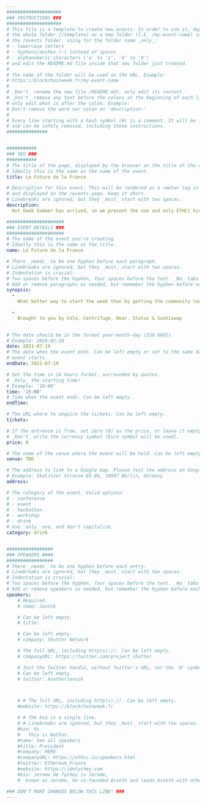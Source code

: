 ```yaml
---
####################
### INSTRUCTIONS ###
####################
# This file is a template to create new events. In order to use it, duplicate
# the whole folder (/template) as a new folder (I.E. /my-event-name) inside of
# the /events folder, using for the folder name _only_:
# - lowercase letters
# - hyphens/dashes (-) instead of spaces
# - alphanumeric characters ('a' to 'z', '0' to '9')
# and edit the README.md file inside that new folder just created.
#
# The name of the folder will be used on the URL. Example:
# https://blockchainweek.fr/my-event-name
#
# _Don't_ rename the new file (README.md), only edit its content.
# _Don't_ remove any text before the colons at the beginning of each line,
# only edit what is after the colon. Example:
# Don't remove the word nor colon on 'description:'
#
# Every line starting with a hash symbol (#) is a comment. It will be ignored
# and can be safely removed, including these instructions.
###############


###########
### SEO ###
###########
# The title of the page, displayed by the browser on the title of the window.
# Ideally this is the same as the name of the event.
title: Le Future de la France

# Description for this event. This will be rendered as a <meta> tag in the HTML,
# and displayed on the /events page. Keep it short.
# Linebreaks are ignored, but they _must_ start with two spaces.
description: 
  Hot Geek Summer has arrived, so we present the one and only ETHCC kick-off party!

#####################
### EVENT DETAILS ###
#####################
# The name of the event you're creating.
# Ideally this is the same as the title.
name: Le Future de la France

# There _needs_ to be one hyphen before each paragraph.
# Linebreaks are ignored, but they _must_ start with two spaces.
# Indentation is crucial:
# Two spaces before the hyphen, four spaces before the text. _No_ tabs allowed.
# Add or remove paragraphs as needed, but remember the hyphen before each entry.
synopsis:
  -
    What better way to start the week than by getting the community together to celebrate being back together after a long hiatus of events. Join us for a few drinks on a beautiful rooftop overlooking the Paris skyline and catch up with everyone you have missed the last year.

  -
    Brought to you by Celo, Centrifuge, Near, Status & Sushiswap
    

# The date should be in the format year-month-day (ISO 8601).
# Example: 2018-02-28
date: 2021-07-19
# The date when the event ends. Can be left empty or set to the same day the
# event starts.
endDate: 2021-07-19

# Set the time in 24 hours format, surrounded by quotes.
# _Only_ the starting time!
# Example: '18:00'
time: '15:00'
# Time when the event ends. Can be left empty.
endTime:

# The URL where to akquire the tickets. Can be left empty.
tickets:

# If the entrance is free, set zero (0) as the price, or leave it empty.
# _Don't_ write the currency symbol (Euro symbol will be used).
price: 0

# The name of the venue where the event will be held. Can be left empty.
venue: TBD

# The address to link to a Google map. Please test the address on Google Maps.
# Example: Skalitzer Strasse 85-86, 10997 Berlin, Germany
address:

# The category of the event. Valid options:
# - conference
# - event
# - hackathon
# - workshop
# - drink
# Use _only_ one, and don't capitalize.
category: drink


#################
### SPEAKERS ####
#################
# There _needs_ to be one hyphen before each entry.
# Linebreaks are ignored, but they _must_ start with two spaces.
# Indentation is crucial:
# Two spaces before the hyphen, four spaces before the text. _No_ tabs allowed.
# Add or remove speakers as needed, but remember the hyphen before each entry.
speakers:
    # Required.
    # name: Jannik

    # Can be left empty.
    # title:

    # Can be left empty.
    # company: Shutter Network

    # The full URL, including http(s)://. Can be left empty.
    # companyURL: https://twitter.com/project_shutter

    # Just the twitter handle, without Twitter's URL, nor the '@' symbol.
    # Can be left empty.
    # twitter: AnotherJannik



    # # The full URL, including http(s)://. Can be left empty.
    #website: https://blockchainweek.fr

    # # The bio is a single line.
    # # Linebreaks are ignored, but they _must_ start with two spaces.
    #bio: Hi.
    #   This is Nathan. 
    #name: See all speakers
    #title: President
    #company: HERE
    #companyURL: https://ethcc.io/speakers.html
    #twitter: Ethereum_France
    #website: https://jdetychey.com
    #bio: Jerome De Tychey is Jerome,
    #  known as Jerome, he co-founded Asseth and leads Asseth with other asseths.

### DON'T MAKE CHANGES BELOW THIS LINE! ###
---
```

<!-- ### DON'T MAKE CHANGES BELOW THIS LINE! ### -->

<Event-Content/>
